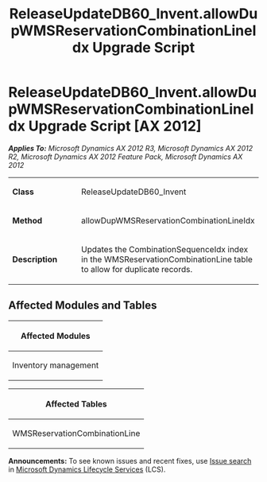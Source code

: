 ﻿---
title: ReleaseUpdateDB60_Invent.allowDupWMSReservationCombinationLineIdx Upgrade Script
TOCTitle: ReleaseUpdateDB60_Invent.allowDupWMSReservationCombinationLineIdx Upgrade Script
ms:assetid: 9f892792-8834-db91-1b12-79f286003cae
ms:mtpsurl: https://msdn.microsoft.com/en-us/library/JJ736683(v=AX.60)
ms:contentKeyID: 49710114
ms.date: 05/18/2015
mtps_version: v=AX.60
---

# ReleaseUpdateDB60\_Invent.allowDupWMSReservationCombinationLineIdx Upgrade Script [AX 2012]


_**Applies To:** Microsoft Dynamics AX 2012 R3, Microsoft Dynamics AX 2012 R2, Microsoft Dynamics AX 2012 Feature Pack, Microsoft Dynamics AX 2012_

<table>
<colgroup>
<col style="width: 50%" />
<col style="width: 50%" />
</colgroup>
<tbody>
<tr class="odd">
<td><p><strong>Class</strong></p></td>
<td><p>ReleaseUpdateDB60_Invent</p></td>
</tr>
<tr class="even">
<td><p><strong>Method</strong></p></td>
<td><p>allowDupWMSReservationCombinationLineIdx</p></td>
</tr>
<tr class="odd">
<td><p><strong>Description</strong></p></td>
<td><p>Updates the CombinationSequenceIdx index in the WMSReservationCombinationLine table to allow for duplicate records.</p></td>
</tr>
</tbody>
</table>


## Affected Modules and Tables

<table>
<colgroup>
<col style="width: 100%" />
</colgroup>
<thead>
<tr class="header">
<th><p>Affected Modules</p></th>
</tr>
</thead>
<tbody>
<tr class="odd">
<td><p>Inventory management</p></td>
</tr>
</tbody>
</table>


<table>
<colgroup>
<col style="width: 100%" />
</colgroup>
<thead>
<tr class="header">
<th><p>Affected Tables</p></th>
</tr>
</thead>
<tbody>
<tr class="odd">
<td><p>WMSReservationCombinationLine</p></td>
</tr>
</tbody>
</table>

  
**Announcements:** To see known issues and recent fixes, use [Issue search](http://go.microsoft.com/fwlink/?linkid=389258) in [Microsoft Dynamics Lifecycle Services](http://go.microsoft.com/fwlink/?linkid=306505) (LCS).

